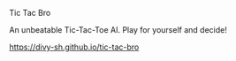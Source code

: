 Tic Tac Bro

An unbeatable Tic-Tac-Toe AI. Play for yourself and decide!

https://divy-sh.github.io/tic-tac-bro
